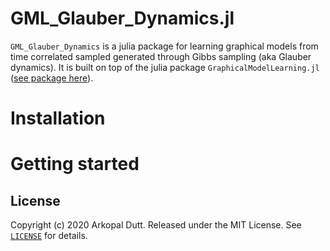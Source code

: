 # GML_Glauber_Dynamics.jl


``GML_Glauber_Dynamics`` is a julia package for learning graphical models from time correlated sampled generated through Gibbs sampling (aka Glauber dynamics). It is built on top of the julia package ``GraphicalModelLearning.jl`` ([see package here](https://github.com/lanl-ansi/GraphicalModelLearning.jl)).

Installation
============


Getting started
===============

License
-------
Copyright (c) 2020 Arkopal Dutt. Released under the MIT License. See [`LICENSE`](https://github.com/arkopaldutt/GML_Glauber_Dynamics.jl/blob/main/LICENSE) for details.
